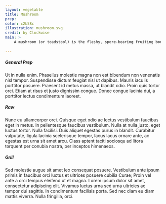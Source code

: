 ```yaml
---
layout: vegetable
title: Mushroom
prep:
color: c2b58c
illustration: mushroom.svg
credit: by Clockwise
main: >
    A mushroom (or toadstool) is the fleshy, spore-bearing fruiting body of a fungus, typically produced above ground on soil or on its food source. The standard for the name "mushroom" is the cultivated white button mushroom, Agaricus bisporus; hence the word "mushroom" is most often applied to those fungi (Basidiomycota, Agaricomycetes) that have a stem (stipe), a cap (pileus), and gills (lamellae, sing. lamella) or pores on the underside of the cap. These pores or gills produce microscopic spores that help the fungus spread across the ground or its occupant surface.
 
---
```


##### General Prep
Ut in nulla enim. Phasellus molestie magna non est bibendum non venenatis nisl tempor. Suspendisse dictum feugiat nisl ut dapibus. Mauris iaculis porttitor posuere. Praesent id metus massa, ut blandit odio. Proin quis tortor orci. Etiam at risus et justo dignissim congue. Donec congue lacinia dui, a porttitor lectus condimentum laoreet. 

##### Raw
Nunc eu ullamcorper orci. Quisque eget odio ac lectus vestibulum faucibus eget in metus. In pellentesque faucibus vestibulum. Nulla at nulla justo, eget luctus tortor. Nulla facilisi. Duis aliquet egestas purus in blandit. Curabitur vulputate, ligula lacinia scelerisque tempor, lacus lacus ornare ante, ac egestas est urna sit amet arcu. Class aptent taciti sociosqu ad litora torquent per conubia nostra, per inceptos himenaeos. 

##### Grill
Sed molestie augue sit amet leo consequat posuere. Vestibulum ante ipsum primis in faucibus orci luctus et ultrices posuere cubilia Curae; Proin vel ante a orci tempus eleifend ut et magna. Lorem ipsum dolor sit amet, consectetur adipiscing elit. Vivamus luctus urna sed urna ultricies ac tempor dui sagittis. In condimentum facilisis porta. Sed nec diam eu diam mattis viverra. Nulla fringilla, orci.

